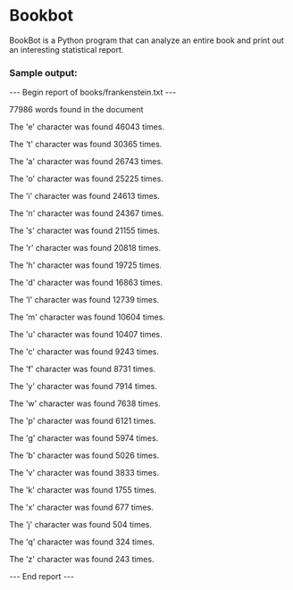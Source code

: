# Bookbot
BookBot is a Python program that can analyze an entire book and print out an interesting statistical report.

### Sample output:
--- Begin report of books/frankenstein.txt ---

77986 words found in the document

The 'e' character was found 46043 times.

The 't' character was found 30365 times.

The 'a' character was found 26743 times.

The 'o' character was found 25225 times.

The 'i' character was found 24613 times.

The 'n' character was found 24367 times.

The 's' character was found 21155 times.

The 'r' character was found 20818 times.

The 'h' character was found 19725 times.

The 'd' character was found 16863 times.

The 'l' character was found 12739 times.

The 'm' character was found 10604 times.

The 'u' character was found 10407 times.

The 'c' character was found 9243 times.

The 'f' character was found 8731 times.

The 'y' character was found 7914 times.

The 'w' character was found 7638 times.

The 'p' character was found 6121 times.

The 'g' character was found 5974 times.

The 'b' character was found 5026 times.

The 'v' character was found 3833 times.

The 'k' character was found 1755 times.

The 'x' character was found 677 times.

The 'j' character was found 504 times.

The 'q' character was found 324 times.

The 'z' character was found 243 times.

--- End report ---